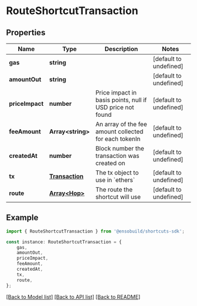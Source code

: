 # RouteShortcutTransaction


## Properties

Name | Type | Description | Notes
------------ | ------------- | ------------- | -------------
**gas** | **string** |  | [default to undefined]
**amountOut** | **string** |  | [default to undefined]
**priceImpact** | **number** | Price impact in basis points, null if USD price not found | [default to undefined]
**feeAmount** | **Array&lt;string&gt;** | An array of the fee amount collected for each tokenIn | [default to undefined]
**createdAt** | **number** | Block number the transaction was created on | [default to undefined]
**tx** | [**Transaction**](Transaction.md) | The tx object to use in &#x60;ethers&#x60; | [default to undefined]
**route** | [**Array&lt;Hop&gt;**](Hop.md) | The route the shortcut will use | [default to undefined]

## Example

```typescript
import { RouteShortcutTransaction } from '@ensobuild/shortcuts-sdk';

const instance: RouteShortcutTransaction = {
    gas,
    amountOut,
    priceImpact,
    feeAmount,
    createdAt,
    tx,
    route,
};
```

[[Back to Model list]](../README.md#documentation-for-models) [[Back to API list]](../README.md#documentation-for-api-endpoints) [[Back to README]](../README.md)
